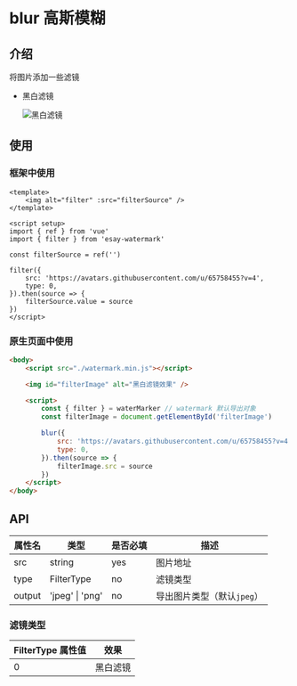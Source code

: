# blur 高斯模糊

## 介绍

将图片添加一些滤镜

- 黑白滤镜

  ![黑白滤镜](https://vitepress-source.oss-cn-beijing.aliyuncs.com/typoraimage-20230109095911982.png)

## 使用

### 框架中使用

```vue
<template>
	<img alt="filter" :src="filterSource" />
</template>

<script setup>
import { ref } from 'vue'
import { filter } from 'esay-watermark'

const filterSource = ref('')

filter({
	src: 'https://avatars.githubusercontent.com/u/65758455?v=4',
	type: 0,
}).then(source => {
	filterSource.value = source
})
</script>
```

### 原生页面中使用

```html
<body>
	<script src="./watermark.min.js"></script>

	<img id="filterImage" alt="黑白滤镜效果" />

	<script>
		const { filter } = waterMarker // watermark 默认导出对象
		const filterImage = document.getElementById('filterImage')

		blur({
			src: 'https://avatars.githubusercontent.com/u/65758455?v=4',
			type: 0,
		}).then(source => {
			filterImage.src = source
		})
	</script>
</body>
```

## API

| 属性名 | 类型            | 是否必填 | 描述                       |
| ------ | --------------- | -------- | -------------------------- |
| src    | string          | yes      | 图片地址                   |
| type   | FilterType      | no       | 滤镜类型                   |
| output | 'jpeg' \| 'png' | no       | 导出图片类型（默认`jpeg`） |

### 滤镜类型

| FilterType 属性值 | 效果     |
| ----------------- | -------- |
| 0                 | 黑白滤镜 |
